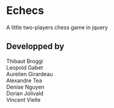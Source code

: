 Echecs
======

A little two-players chess game in jquery

Developped by
-------------

Thibaut Broggi  
Leopold Gabet  
Aurelien Girardeau  
Alexandre Tea  
Denise Nguyen  
Dorian Jolivald  
Vincent Vielle  

